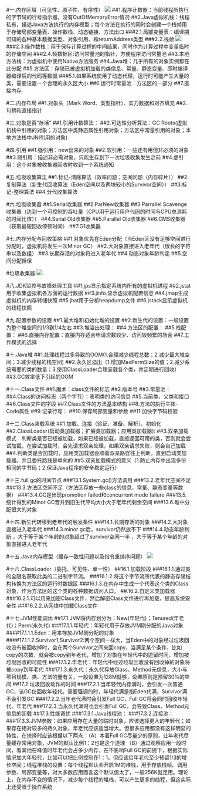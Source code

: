 #一.内存区域（可见性、原子性、有序性）
![](https://github.com/HelloWucq/working-knowledge-point/raw/master/%E5%AD%A6%E4%B9%A0%E5%9B%BE%E7%89%87/Java%E5%86%85%E5%AD%98%E7%BB%93%E6%9E%84.png)
##1.程序计数器：当前线程所执行的字节码的行号指示器，没有OutOfMemoryError情况
##2.Java虚拟机栈：线程私有，描述Java方法执行的内存模型；每个方法在执行的同时会创建一个栈帧用于存储局部变量表、操作数栈、动态链接、方法出口
###2.1.局部变量表：编译期可知的各种基本数据类型、对象引用、和returnAddress类型
###2.2.栈帧
![](https://github.com/HelloWucq/working-knowledge-point/raw/master/%E5%AD%A6%E4%B9%A0%E5%9B%BE%E7%89%87/%E6%A0%88%E5%B8%A7%E7%9A%84%E5%86%85%E5%AD%98%E7%BB%93%E6%9E%84.png)
###2.3.操作数栈：用于保存计算过程的中间结果，同时作为计算过程中变量临时的存储空间
###2.4.帧数据区:访问常量池的指针，方便程序访问常量池
##3.本地方法栈：为虚拟机中使用Native方法服务
##4.Java堆：几乎所有的对象实例都在此分配
##5.方法区：存储已被虚拟机加载的类信息、常量、静态变量、即时编译器编译后的代码等数据
###5.1.如果系统使用了动态代理，运行时可能产生大量的类，需要设置一个合理的永久区大小
##6.运行时常量池：方法区的一部分
##7.直接内存


#二.内存布局
##1.对象头（Mark Word、类型指针）、实力数据和对齐填充
##2.句柄和直接指针



#三.对象是否“存活”
##1.引用计数算法：
##2.可达性分析算法：GC Roots(虚拟机栈中引用的对象；方法区中类静态属性引用对象；方法区中常量引用的对象；本地方法栈中JNI引用的对象)

#四.引用
##1.强引用：new出来的对象
##2.软引用：一些还有用但非必须的对象
##3.弱引用：描述非必需对象，只能生存到下一次垃圾收集发生之前
##4.虚引用：这个对象被收集器回收时收到一个系统通知


#五.垃圾收集算法
##1.标记-清除算法（效率问题；空间问题（内存碎片））
##2.复制算法（新生代回收算法（Eden空间以及两块较小的Survivor空间））
##3.标记-整理算法
##4.分代收集算法

#六.垃圾收集器
##1.Serial收集器
##2.ParNew收集器
##3.Parrallel Scavenge收集器（达到一个可控制的吞吐量（CPU用于运行用户代码的时间与CPU总消耗的时间比值））
##4.Serial Old收集器
##5.Parallel Old收集器
##6.CMS收集器（获取最短回收停顿时间）
##7.G1收集器

#七.内存分配与回收策略
##1.对象优先在Eden分配（当Eden区没有足够空间进行分配时，虚拟机将发生一次Minor GC）
##2.大对象直接进入老年代（很长的字符串以及数组）
##3.长期存活的对象将进入老年代
##4.动态对象年龄判定
##5.空间分配担保

#垃圾收集器
![](https://github.com/HelloWucq/working-knowledge-point/raw/master/%E5%AD%A6%E4%B9%A0%E5%9B%BE%E7%89%87/%E5%9E%83%E5%9C%BE%E6%94%B6%E9%9B%86%E5%99%A8.png)

#八.JDK监控与故障处理工具
##1.jps显示指定系统内所有的虚拟机进程
##2.jstat用于收集虚拟机各方面的运行数据
##3.jinfo.显示虚拟机配置信息
##4.jmap生成虚拟机的内存转储快照
##5.jhat用于分析heapdump文件
##6.jstack显示虚拟机的线程快照



#九.配置参数的设置
##1.最大堆和初始化堆的设置
##2.新生代的设置：一般设置为整个堆空间的1/3到1/4左右
##3.堆溢出处理：
##4.方法区的配置：
##5.栈配置：
##6.直接内存配置：直接内存适合申请次数较少、访问较频繁的场合
##7.工作模式的选择

#十.Java堆
##1.处理线程过多导致的OOM(1.合理减少线程总数；2.减少最大堆空间；3.减少线程的栈空间)
##2.永久区溢出（1.增加MaxPermSize的值；2.减少系统需要的类的数量；3.使用ClassLoader合理装载各个类，并定期进行回收）
##3.GC效率低下引起的OOM



#十一.Class文件
##1.魔术：class文件的标志
##2.版本号
##3.常量池：
##4.Class的访问标志（两个字节）：表明类的访问信息
##5.当前类、父类和接口
##6.Class文件的字段
##7.Class文件的方法基本结构
##8.方法的执行主体-Code属性
##9.记录行号：
##10.保存局部变量和参数
##11.加快字节码校验


#十二.Class装载系统
##1.加载、连接（验证、准备、解析）、初始化
##2.ClassLoader(启动类加载器；扩展类加载器；应用类加载器):
##3.双亲加载模式：判断类是否已经被加载，如果已经被加载，直接返回可用的类，否则就会尝试加载，在尝试加载时，会先请求双亲处理，如果双亲请求失败，则会自己加载
##4.判断类是否加载时，应用类加载器会顺着双亲路径往上判断，直到启动类加载器。并且委托路线是单向的
##5.双亲加载模式的意义（1.防止内存中出现多份相同的字节码；2.保证Java程序的安全稳定运行）

#十三.full gc的时间节点
###13.1.System.gc()方法调用
###13.2.老年代空间不足
###13.3.方法区空间不足（方法区存放一些class的信息、常量、静态变量等数据）
###13.4.GC是出现promotion failed和concurrent mode failure
###13.5.统计得到的Minor GC晋升到旧生代平均大小大于老年代剩余空间
###13.6.堆中分配很大的对象

#十四.新生代转移到老年代的触发条件
###14.1.长期存活的对象
###14.2.大对象直接进入老年代
###14.3.minor gc后，survivor仍然放不下
###14.4.动态年龄判断 ，大于等于某个年龄的对象超过了survivor空间一半 ，大于等于某个年龄的对象直接进入老年代

#十五.Java内存模型（缓存一致性问题以及指令重排序问题）
![](https://github.com/HelloWucq/working-knowledge-point/raw/master/%E5%AD%A6%E4%B9%A0%E5%9B%BE%E7%89%87/JMM%E5%86%85%E5%AD%98%E6%A8%A1%E5%9E%8B.png)

#十六.ClassLoader（委托、可见性、单一性）
##16.1.加载阶段
###16.1.1.通过类的全限名获取此类的二进制字节流。
###16.1.2.将这个字节流所代表的静态存储结构转换为方法区的运行时数据区
###16.1.3.在内存中生成一个代表这个类的Class对象，作为方法区的这个类的各种数据访问入口。
##.16.2.自定义类加载器
###16.2.1.可以用来加密Class文件，然后解密Class文件进行再加载，提高系统安全性
###16.2.2.从网络中加载Class文件

#十七.JVM性能调优
##17.1.JVM将内存划分为：New(年轻代)；Tenured(年老代)；Perm(永久代)
###17.1.1.年轻代：年轻代用于存放JVM刚分配的Java对象
####17.1.1.1.Eden：用来存放JVM刚分配的对象
####17.1.1.2.Survivor1,Survivor2:两个空间一样大，当Eden中的对象经过垃圾回收没有被回收掉时，会在两个Survivor之间来回copy，当满足某个条件，比如copy的次数，就会被copy到年老代，增加了对象在年轻代中的逗留时间，增加被垃圾回收的可能性
###17.1.2.年老代：年轻代中经过垃圾回收没有回收掉的对象将被copy到年老代
###17.1.3.永久代：永久代存放Class、Method元信息，大小与项目规模、类、方法的量有关，一般设置为128M就够，设置原则是预留30%的空间
##17.2.垃圾回收动作的时间
###17.2.1.当年轻代内存满时，会引发一次普通GC，该GC仅回收年轻代。需要强调的时，年轻代满是指Eden代满，Survivor满不会引发GC
###17.2.2.当年老代满时会引发Full GC，Full GC将会同时回收年轻代、年老代
###17.2.3.当永久代满时也会引发Full GC，会导致Class、Method元信息的卸载
##17.3.性能调优
###17.3.1.Java线程池：
###17.3.2.连接池：
###17.3.3.JVM参数：如果应用存在大量的临时对象，应该选择更大的年轻代；如果存在相对较多的持久对象，年老代应该适当增大。但很多应用都没有这样明显的特性，在抉择时应该根据以下两点：（A）本着Full GC尽量少的原则，让年老代尽量缓存常用对象，JVM的默认比例1：2也是这个道理 （B）通过观察应用一段时间，看其他在峰值时年老代会占多少内存，在不影响Full GC的前提下，根据实际情况加大年轻代，比如可以把比例控制在1：1。但应该给年老代至少预留1/3的增长空间；线程堆栈的设置：每个线程默认会开启1M的堆栈，用于存放栈帧、调用参数、局部变量等，对大多数应用而言这个默认值太了，一般256K就足用。理论上，在内存不变的情况下，减少每个线程的堆栈，可以产生更多的线程，但这实际上还受限于操作系统

